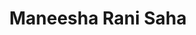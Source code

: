 ---
order: 4

title: "Maneesha Rani Saha"

draft: false

bg_image: "images/backgrounds/page-title.jpg"

image: "images/executives/maneesha-saha.webp"

designation: "Vice-Chairperson (Activity)"

contact:
  # contact item loop
  - name : "mswarna28@gmail.com"
    icon : "ti-email" # icon pack : https://themify.me/themify-icons
    link : "mailto:mswarna28@gmail.com"

  # contact item loop
  - name : "Maneesha Saha"
    icon : "ti-facebook" # icon pack : https://themify.me/themify-icons
    link : "#"

  # contact item loop
  - name : "IEEE ID: "
    icon : "ti-world" # icon pack : https://themify.me/themify-icons
    link : "#"

# type
type: "executives"
---
